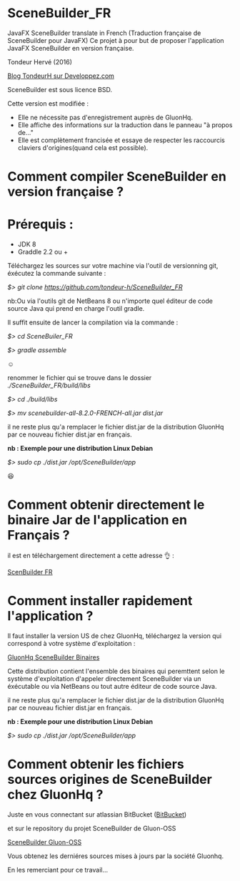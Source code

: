 # SceneBuilder_FR
JavaFX SceneBuilder translate in French (Traduction française de SceneBuilder pour JavaFX)
Ce projet à pour but de proposer l'application JavaFX SceneBuilder en version française. 

Tondeur Hervé (2016) 

[Blog TondeurH sur Developpez.com](http://www.developpez.net/forums/blogs/69141-tondeurh/)


SceneBuilder est sous licence BSD.

Cette version est modifiée : 
- Elle ne nécessite pas d'enregistrement auprès de GluonHq.
- Elle affiche des informations sur la traduction dans le panneau "à propos de..."
- Elle est complètement francisée et essaye de respecter les raccourcis claviers d'origines(quand cela est possible).

Comment compiler SceneBuilder en version française ?
==================================================
Prérequis :
==========
- JDK 8
- Graddle 2.2 ou +


Téléchargez les sources sur votre machine via l'outil de versionning git, éxécutez la commande suivante : 

*$> git clone https://github.com/tondeur-h/SceneBuilder_FR*

nb:Ou via l'outils git de NetBeans 8 ou n'importe quel éditeur de code source Java qui prend en charge l'outil gradle.

Il suffit ensuite de lancer la compilation via la commande :

*$> cd SceneBuiler_FR*

*$> gradle assemble*

 :relaxed:

renommer le fichier qui se trouve dans le dossier *./SceneBuilder_FR/build/libs*

*$> cd ./build/libs*

*$> mv scenebuilder-all-8.2.0-FRENCH-all.jar dist.jar*

il ne reste plus qu'a remplacer le fichier dist.jar de la distribution GluonHq par ce nouveau fichier dist.jar en français.

**nb : Exemple pour une distribution Linux Debian**

*$> sudo cp ./dist.jar /opt/SceneBuilder/app*

 :satisfied:

Comment obtenir directement le binaire Jar de l'application en Français ?
========================================================================

il est en téléchargement directement a cette adresse  :ok_hand: :

[ScenBuilder FR](http://tondeurh.fr/software/SceneBuilder_FR/dist.jar)

Comment installer rapidement l'application ?
==========================================
Il faut installer la version US de chez GluonHq, téléchargez la version qui correspond à votre système d'exploitation :

[GluonHq SceneBuilder Binaires](http://gluonhq.com/labs/scene-builder/)

Cette distribution contient l'ensemble des binaires qui peremttent selon le système d'exploitation d'appeler directement SceneBuilder via un éxécutable ou via NetBeans ou tout autre éditeur de code source Java.

il ne reste plus qu'a remplacer le fichier dist.jar de la distribution GluonHq par ce nouveau fichier dist.jar en français.

**nb : Exemple pour une distribution Linux Debian**

*$> sudo cp ./dist.jar /opt/SceneBuilder/app*

Comment obtenir les fichiers sources origines de SceneBuilder chez GluonHq ?
==========================================================================

Juste en vous connectant sur atlassian BitBucket ([BitBucket](https://bitbucket.org))

et sur le repository du projet SceneBuilder de Gluon-OSS

[SceneBuilder Gluon-OSS](https://bitbucket.org/gluon-oss/scenebuilder)

Vous obtenez les derniéres sources mises à jours par la société Gluonhq.

En les remerciant pour ce travail...
